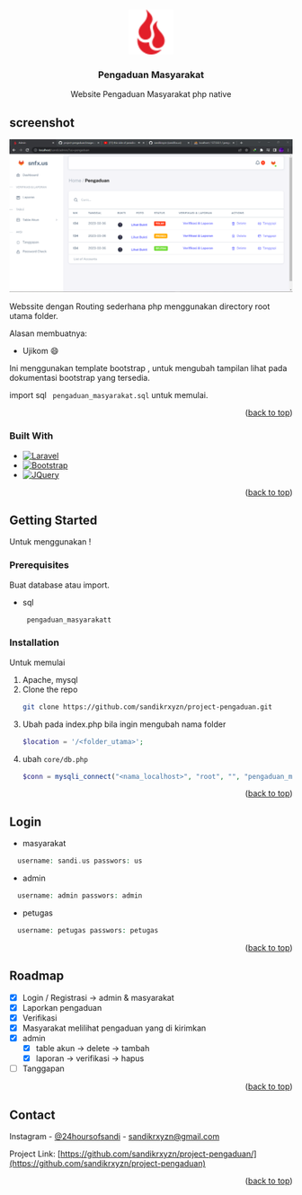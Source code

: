 
<a name="readme-top"></a>



<!-- PROJECT LOGO -->
<br />
<div align="center">
  <a href="https://github.com/othneildrew/Best-README-Template">
    <img src="assets/svg/favicon.svg" alt="Logo" width="80" height="80">
  </a>

  <h3 align="center">Pengaduan Masyarakat</h3>

  <p align="center">
    Website Pengaduan Masyarakat php native
  </p>
</div>



<!-- TABLE OF CONTENTS -->


<!-- ABOUT THE PROJECT -->
## screenshot

[![Product Name Screen Shot][product-screenshot]](https://example.com)

Webssite dengan Routing sederhana php menggunakan directory root utama folder.

Alasan membuatnya:
* Ujikom :smile:

Ini menggunakan template bootstrap , untuk mengubah tampilan lihat pada dokumentasi bootstrap yang tersedia.

import sql `  pengaduan_masyarakat.sql ` untuk memulai.

<p align="right">(<a href="#readme-top">back to top</a>)</p>


### Built With

* [![Laravel][Laravel.com]][Laravel-url]
* [![Bootstrap][Bootstrap.com]][Bootstrap-url]
* [![JQuery][JQuery.com]][JQuery-url]

<p align="right">(<a href="#readme-top">back to top</a>)</p>



<!-- GETTING STARTED -->
## Getting Started

Untuk menggunakan !

### Prerequisites

Buat database atau import.
* sql
  ```sh
   pengaduan_masyarakatt
  ```

### Installation

Untuk memulai

1. Apache, mysql
2. Clone the repo
   ```sh
   git clone https://github.com/sandikrxyzn/project-pengaduan.git
   ```
3. Ubah pada index.php bila ingin mengubah nama folder
   ```php
   $location = '/<folder_utama>';
   ```
4. ubah  `core/db.php`
   ```php
   $conn = mysqli_connect("<nama_localhost>", "root", "", "pengaduan_masyarakatt");
   ```

<p align="right">(<a href="#readme-top">back to top</a>)</p>


## Login 
* masyarakat
 ```php
   username: sandi.us passwors: us
 ```
* admin
 ```php
   username: admin passwors: admin
 ```
* petugas
 ```php
   username: petugas passwors: petugas
 ```
<p align="right">(<a href="#readme-top">back to top</a>)</p>

<!-- ROADMAP -->
## Roadmap

- [x] Login / Registrasi -> admin & masyarakat
- [x] Laporkan pengaduan
- [x] Verifikasi
- [x] Masyarakat melilihat pengaduan yang di kirimkan 
- [x] admin
    - [x] table akun -> delete -> tambah
    - [x] laporan -> verifikasi -> hapus
- [ ] Tanggapan

<p align="right">(<a href="#readme-top">back to top</a>)</p>



<!-- CONTACT -->
## Contact

Instagram - [@24hoursofsandi](https://instagram.com/24hoursofsandi) - sandikrxyzn@gmail.com

Project Link: [https://github.com/sandikrxyzn/project-pengaduan/](https://github.com/sandikrxyzn/project-pengaduan)

<p align="right">(<a href="#readme-top">back to top</a>)</p>



<!-- MARKDOWN LINKS & IMAGES -->
[Laravel.com]: https://img.shields.io/badge/PHP-777BB4?style=for-the-badge&logo=php&logoColor=white
[Laravel-url]: https://php.net
[JQuery.com]: https://img.shields.io/badge/MySQL-005C84?style=for-the-badge&logo=mysql&logoColor=white
[JQuery-url]: https://mysql.com 
[Bootstrap.com]: https://img.shields.io/badge/Bootstrap-563D7C?style=for-the-badge&logo=bootstrap&logoColor=white
[Bootstrap-url]: https://getbootstrap.com
[product-screenshot]: images/enam.png
